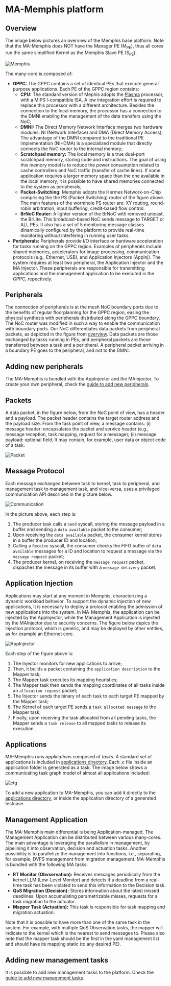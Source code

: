 # MA-Memphis platform

## Overview

The image below pictures an overview of the Memphis base platform.
Note that the MA-Memphis does NOT have the Manager PE (M<sub>PE</sub>), thus all cores run the same simplified Kernel as the Memphis Slave PE (S<sub>PE</sub>).

![Memphis](fig/MA-Memphis.png)

The many-core is composed of:
* **GPPC:** The GPPC contains a set of identical PEs that execute general purpose applications. 
  Each PE of the GPPC region contains:
	* **CPU:** The standard version of Mephis adopts the [Plasma](https://opencores.org/projects/plasma) processor, with a MIPS I-compatible ISA. 
  	A low integration effort is required to replace this processor with a different architecture.
	Besides the connection to the local memory, the processor has a connection to the DMNI enabling the management of the data transfers using the NoC;
	* **DMNI:** The Direct Memory Network Interface merges two hardware modules: NI (Network Interface) and DMA (Direct Memory Access);
  	The advantage of the DMNI compared to the traditional PE implementation (NI+DMA) is a specialized module that directly connects the NoC router to the internal memory;
	* **Scratchpad memory:** The local memory is a true dual-port scratchpad memory, storing code and instructions.
  	The goal of using this memory model is to reduce the power consumption related to cache controllers and NoC traffic (transfer of cache lines).
	If some application requires a larger memory space than the one available in the local memory, it is possible to have shared memories connected to the system as peripherals;
	* **Packet-Switching:** Memphis adopts the Hermes Network-on-Chip comprising the the PS (Packet Switching) router of the figure above.
  	The main features of the wormhole PS router are: XY routing, round-robin arbitration, input buffering, credit-based flow control.
	* **BrNoC Router:** A lighter version of the BrNoC with removed unicast, the BrLite. This broadcast-based NoC sends message to TARGET or ALL PEs. It also has a set of 5 monitoring message classes dinamically configured by the platform to provide real-time monitoring without interfering in running user tasks. 
* **Peripherals:** Peripherals provide I/O interface or hardware acceleration for tasks running on the GPPC region. 
Examples of peripherals include shared memories, accelerators for image processing, communication protocols (e.g., Ethernet, USB), and Application Injectors (AppInj).
The system requires at least two peripheral, the Application Injector and the MA Injector.
These peripherals are responsible for transmitting applications and the management application to be executed in the GPPC, repectively.

## Peripherals

The connection of peripherals is at the mesh NoC boundary ports due to the benefits of regular  floorplanning for the GPPC region, easing the physical synthesis with peripherals distributed along the GPPC boundary. 
The NoC router was modified in such a way to enable the communication with boundary ports.
Our NoC differentiates data packets from peripheral packets, as depicted in the figure from [overview](#overview).
Data packets are those exchanged by tasks running in PEs, and peripheral packets are those transferred between a task and a peripheral.
A peripheral packet arriving in a boundary PE goes to the peripheral, and not to the DMNI.

## Adding new peripherals

The MA-Memphis is bundled with the AppInjector and the MAInjector.
To create your own peripheral, check the [guide to add new peripherals](AddPeripheral.md).

## Packets

A data packet, in the figure below, from the NoC point of view, has a header and a payload.
The packet header contains the target router address and the payload size.
From the task point of view, a message contains: (i) message header: encapsulates the packet and service header (e.g., message reception, task mapping, request for a message); (ii) message payload: optional field. 
It may contain, for example, user data or object code of a task.

![Packet](fig/packet.png)

## Message Protocol

Each message exchanged between task to kernel, task to peripheral, and management task to management task, and vice-versa, uses a privileged communication API described in the picture below.

![Communication](fig/communication.png)

In the picture above, each step is:

1. The producer task calls a `Send` syscall, storing the message payload in a buffer and sending a `data available` packet to the consumer;
2. Upon receiving the `data available` packet, the consumer kernel stores in a buffer the producer ID and location;
3. Calling a `Receive` syscall, the consumer checks the FIFO buffer of `data available` messages for a ID and location to request a message via the `message request` packet;
4. The producer kernel, on receiving the `message request` packet, dispaches the message in its buffer with a `message delivery` packet.

## Application Injection

Applications may start at any moment in Memphis, characterizing a dynamic workload behavior.
To support the dynamic injection of new applications, it is necessary to deploy a protocol enabling the admission of new applications into the system. 
In MA-Memphis, the application can be injected by the AppInjector, while the Management Application is injected by the MAInjector due to security concerns. 
The figure below depics the injection protocol, which is generic, and may be deployed by other entities, as for example an Ethernet core. 

![AppInjector](fig/AppInjector.png)

Each step of the figure above is:

1. The Injector monitors for new applications to arrive;
2. Then, it builds a packet containing the `application description` to the Mapper task;
3. The Mapper task executes its mapping heuristics;
4. The Mapper task then sends the mapping coordinates of all tasks inside an `allocation request` packet;
5. The Injector sends the binary of each task to each target PE mapped by the Mapper task;
6. The Kernel of each target PE sends a `task allocated message` to the Mapper task;
7. Finally, upon receiving the task allocated from all pending tasks, the Mapper sends a `task release` to all mapped tasks to release its execution.


## Applications

MA-Memphis runs _applications_ composed of _tasks_. 
A standard set of applications is included in [applications directory](/applications).
Each .c file inside an application folder is generated as a task.
The image below shows a communicating task graph model of almost all applications included:

![ctg](fig/ctg.png)

To add a new application to MA-Memphis, you can add it directly to the [applications directory](/applications), or inside the application directory of a generated testcase.


## Management Application

The MA-Memphis main differential is being Application-managed.
The Management Application can be distributed between various many-cores.
The main advantage is leveraging the parallelism in management, by pipelining it into observation, decision and actuation tasks.
Another possibility is to parallelize the management into functions, i.e., separating, for example, DVFS management from migration management.
MA-Memphis is bundled with the following MA tasks:

* **RT Monitor (Obvservation):** Receives messages periodically from the kernel LLM (Low-Level Monitor) and detects if a deadline from a real-time task has been violated to send this information to the Decision task.
* **QoS Migration (Decision):** Stores information about the latest missed deadlines.
Upon accumulating parametrizable misses, requests for a task migration to the actuator.
* **Mapper Task (Actuation):** This task is responsible for task mapping and migration actuation.

Note that it is possible to have more than one of the same task in the system.
For example, with multiple QoS Observation tasks, the mapper will indicate to the kernel which is the nearest to send messages to.
Please also note that the mapper task should be the first in the yaml management list and should have its mapping static (to any desired PE).

## Adding new management tasks

It is possible to add new management tasks to the platform.
Check the [guide to add new management tasks](AddManagement.md).
